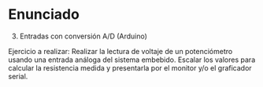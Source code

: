 # Enunciado

3. Entradas con conversión A/D (Arduino)

Ejercicio a realizar: Realizar la lectura de voltaje de un potenciómetro usando una entrada análoga del sistema embebido. Escalar los valores para calcular la resistencia medida y presentarla por el monitor y/o el graficador serial.